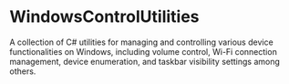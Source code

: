 # WindowsControlUtilities
A collection of C# utilities for managing and controlling various device functionalities on Windows, including volume control, Wi-Fi connection management, device enumeration, and taskbar visibility settings among others.
